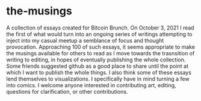 # the-musings
A collection of essays created for Bitcoin Brunch.
On October 3, 2021 I read the first of what would turn into an ongoing series of writings attempting to inject into my casual meetup a semblance of focus and thought provocation. Approaching 100 of such essays, it seems appropriate to make the musings available for others to read as I move towards the trasnsition of writing to editing, in hopes of eventually publishing the whole collection. Some friends suggested github as a good place to share until the point at which I want to publish the whole things. I also think some of these essays lend themselves to visualizations. I specifically have in mind turning a few into comics.
I welcome anyone interested in contributing art, editing,  questions for clarification, or other contributions.
